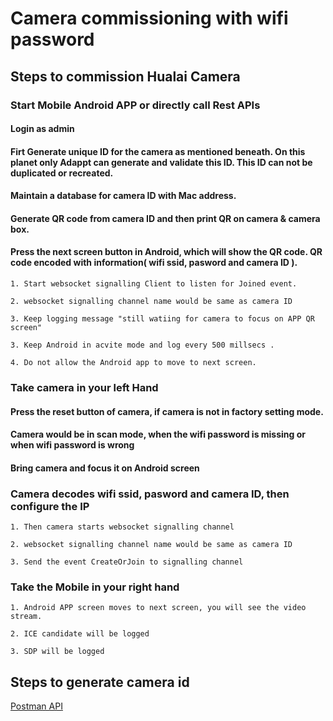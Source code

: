 # Camera commissioning with wifi password 

## Steps to commission Hualai Camera 

### Start Mobile Android APP or directly call Rest APIs 

#### Login as admin 

#### Firt Generate unique ID for the camera as mentioned beneath.  On this planet only Adappt can generate and validate this ID. This ID can not be duplicated or recreated. 


#### Maintain a database for camera ID with Mac address.

####  Generate QR code from camera ID and then print QR on camera & camera box.

#### Press the next screen button in Android, which will show the QR code. QR code encoded with information( wifi ssid, pasword and  camera ID ).
    
    1. Start websocket signalling Client to listen for Joined event.

    2. websocket signalling channel name would be same as camera ID 

    3. Keep logging message "still watiing for camera to focus on APP QR screen" 
    
    3. Keep Android in acvite mode and log every 500 millsecs .

    4. Do not allow the Android app to move to next screen.



### Take camera in your left Hand 

#### Press the reset button of camera, if camera is not in factory setting mode.

#### Camera would be in scan mode, when the wifi password is missing or when wifi password is wrong

####  Bring camera and focus it on Android screen

###  Camera decodes wifi ssid, pasword and camera ID, then configure the IP

    1. Then camera starts websocket signalling channel  
    
    2. websocket signalling channel name would be same as camera ID 

    3. Send the event CreateOrJoin to signalling channel




### Take the Mobile in your right hand
   
    1. Android APP screen moves to next screen, you will see the video stream.

    2. ICE candidate will be logged

    3. SDP will be logged 


## Steps to generate camera id 
[Postman API](Api_Test.pdf)





